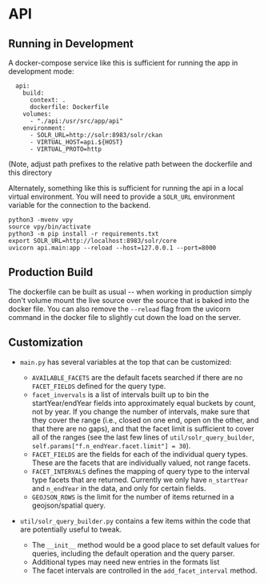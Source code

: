 # API

## Running in Development

A docker-compose service like this is sufficient for running the app in development mode:
```
  api:
    build:
      context: .
      dockerfile: Dockerfile
    volumes:
      - "./api:/usr/src/app/api"
    environment:
      - SOLR_URL=http://solr:8983/solr/ckan
      - VIRTUAL_HOST=api.${HOST}
      - VIRTUAL_PROTO=http
```
(Note, adjust path prefixes to the relative path between the dockerfile and this directory

Alternately, something like this is sufficient for running the api in a local virtual environment. You will need to provide a `SOLR_URL` environment variable for the connection to the backend.
```
python3 -mvenv vpy
source vpy/bin/activate
python3 -m pip install -r requirements.txt
export SOLR_URL=http://localhost:8983/solr/core
uvicorn api.main:app --reload --host=127.0.0.1 --port=8000
```


## Production Build

The dockerfile can be built as usual -- when working in production simply don't volume mount the live source over the source that is baked into the docker file. You can also remove the `--reload` flag from the uvicorn command in the docker file to slightly cut down the load on the server.

## Customization

* `main.py` has several variables at the top that can be customized:
  - `AVAILABLE_FACETS` are the default facets searched if there are no `FACET_FIELDS` defined for the query type.
  - `facet_invervals` is a list of intervals built up to bin the startYear/endYear fields into approximately equal buckets by count, not by year. If you change the number of intervals, make sure that they cover the range (i.e., closed on one end, open on the other, and that there are no gaps), and that the facet limit is sufficient to cover all of the ranges (see the last few lines of `util/solr_query_builder`, `self.params["f.n_endYear.facet.limit"] = 30`).
  - `FACET_FIELDS` are the fields for each of the individual query types. These are the facets that are individually valued, not range facets.
  - `FACET_INTERVALS` defines the mapping of query type to the interval type facets that are returned. Currently we only have `n_startYear` and `n_endYear` in the data, and only for certain fields.
  - `GEOJSON_ROWS` is the limit for the number of items returned in a geojson/spatial query.

* `util/solr_query_builder.py` contains a few items within the code that are potentially useful to tweak.
  - The `__init__` method would be a good place to set default values for queries, including the default operation and the query parser.
  - Additional types may need new entries in the formats list
  - The facet intervals are controlled in the `add_facet_interval` method.
